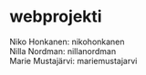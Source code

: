 # webprojekti
Niko Honkanen: nikohonkanen <br/>
Nilla Nordman: nillanordman <br/>
Marie Mustajärvi: mariemustajarvi